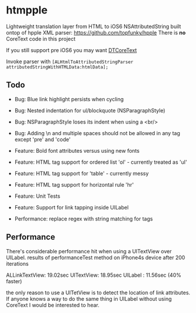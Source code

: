 htmpple
=======

Lightweight translation layer from HTML to iOS6 NSAttributedString built ontop of hpple XML parser: https://github.com/topfunky/hpple
There is **no** CoreText code in this project

If you still support pre iOS6 you may want [DTCoreText](https://github.com/Cocoanetics/DTCoreText)

Invoke parser with `[ALHtmlToAttributedStringParser attributedStringWithHTMLData:htmlData];`

Todo 
--------

* Bug: Blue link highlight persists when cycling 
* Bug: Nested indentation for ul/blockquote (NSParagraphStyle)
* Bug: NSParagraphStyle loses its indent when using a \<br\/\>
* Bug: Adding \n and multiple spaces should not be allowed in any tag except 'pre' and 'code'

* Feature: Bold font attributes versus using new fonts
* Feature: HTML tag support for ordered list 'ol' - currently treated as 'ul'
* Feature: HTML tag support for 'table' - currently messy
* Feature: HTML tag support for horizontal rule 'hr'
* Feature: Unit Tests
* Feature: Support for link tapping inside UILabel

* Performance: replace regex with string matching for tags

Performance
--------
There's considerable performance hit when using a UITextView over UILabel. 
results of performanceTest method on iPhone4s device after 200 iterations

ALLinkTextView: 19.02sec
UITextView:  18.95sec
UILabel : 11.56sec (40% faster)

the only reason to use a UITetView is to detect the location of link attributes. If anyone
knows a way to do the same thing in UILabel without using CoreText I would be interested to hear.

